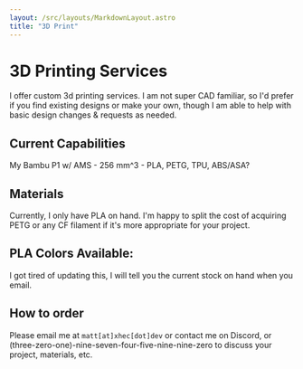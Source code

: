 ```yaml
---
layout: /src/layouts/MarkdownLayout.astro
title: "3D Print"
---
```

# 3D Printing Services

I offer custom 3d printing services. I am not super CAD familiar, so I'd prefer if you find existing designs or make your own, though I am able to help with basic design changes & requests as needed.

## Current Capabilities
My Bambu P1 w/ AMS - 256 mm^3 - PLA, PETG, TPU, ABS/ASA?


## Materials
Currently, I only have PLA on hand. I'm happy to split the cost of acquiring PETG or any CF filament if it's more appropriate for your project.

## PLA Colors Available:
I got tired of updating this, I will tell you the current stock on hand when you email.

## How to order
Please email me at `matt[at]xhec[dot]dev` or contact me on Discord, or (three-zero-one)-nine-seven-four-five-nine-nine-zero to discuss your project, materials, etc.
